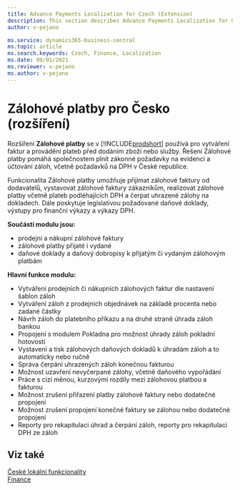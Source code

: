 ```yaml
---
title: Advance Payments Localization for Czech (Extension) 
description: This section describes Advance Payments Localization for Czech extension functionality.
author: v-pejano

ms.service: dynamics365-business-central
ms.topic: article
ms.search.keywords: Czech, Finance, Localization
ms.date: 09/01/2021
ms.reviewer: v-pejano
ms.author: v-pejano
---
```


# Zálohové platby pro Česko (rozšíření)

Rozšíření **Zálohové platby** se v [!INCLUDE[prodshort](../../includes/prodshort.md)] používá pro vytváření faktur a provádění plateb před dodáním zboží nebo služby. Řešení Zálohové platby pomáhá společnostem plnit zákonné požadavky na evidenci a účtování záloh, včetně požadavků na DPH v České republice.  

Funkcionalita Zálohové platby umožňuje přijímat zálohové faktury od dodavatelů, vystavovat zálohové faktury zákazníkům, realizovat zálohové platby včetně plateb podléhajících DPH a čerpat uhrazené zálohy na dokladech. Dále poskytuje legislativou požadované daňové doklady, výstupy pro finanční výkazy a výkazy DPH.  

**Součástí modulu jsou:**  

- prodejní a nákupní zálohové faktury
- zálohové platby přijaté i vydané
- daňové doklady a daňový dobropisy k přijatým či vydaným zálohovým platbám  

**Hlavní funkce modulu:**  

- Vytváření prodejních či nákupních zálohových faktur dle nastavení šablon záloh
- Vytváření záloh z prodejních objednávek na základě procenta nebo zadané částky
- Návrh záloh do platebního příkazu a na druhé straně úhrada záloh bankou
- Propojení s modulem Pokladna pro možnost úhrady záloh pokladní hotovostí
- Vystavení a tisk zálohových daňových dokladů k úhradám záloh a to automaticky nebo ručně
- Správa čerpání uhrazených záloh konečnou fakturou
- Možnost uzavření nevyčerpané zálohy, včetně daňového vypořádání
- Práce s cizí měnou, kurzovými rozdíly mezi zálohovou platbou a fakturou
- Možnost zrušení přiřazení platby zálohové faktury nebo dodatečné propojení
- Možnost zrušení propojení konečné faktury se zálohou nebo dodatečné propojení
- Reporty pro rekapitulaci úhrad a čerpání záloh, reporty pro rekapitulaci DPH ze záloh  

## Viz také

[České lokální funkcionality](czech-local-functionality.md)  
[Finance](../../finance.md)
